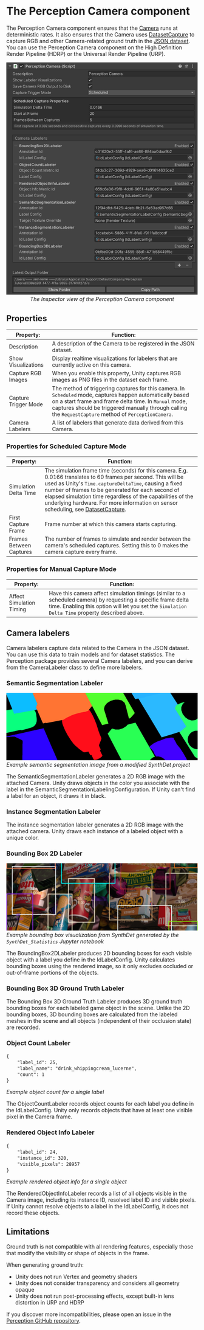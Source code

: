 # The Perception Camera component
The Perception Camera component ensures that the [Camera](https://docs.unity3d.com/Manual/class-Camera.html) runs at deterministic rates. It also ensures that the Camera uses [DatasetCapture](DatasetCapture.md) to capture RGB and other Camera-related ground truth in the [JSON dataset](Schema/Synthetic_Dataset_Schema.md). You can use the Perception Camera component on the High Definition Render Pipeline (HDRP) or the Universal Render Pipeline (URP).

<p align="center">
<img src="images/PerceptionCameraFinished.png" width="600"/>
  <br><i>The Inspector view of the Perception Camera component</i>
</p>

## Properties
| Property: | Function: |
|--|--|
| Description | A description of the Camera to be registered in the JSON dataset. |
| Show Visualizations | Display realtime visualizations for labelers that are currently active on this camera. |
| Capture RGB Images | When you enable this property, Unity captures RGB images as PNG files in the dataset each frame. |
| Capture Trigger Mode | The method of triggering captures for this camera. In `Scheduled` mode, captures happen automatically based on a start frame and frame delta time. In `Manual` mode, captures should be triggered manually through calling the `RequestCapture` method of `PerceptionCamera`. |
| Camera Labelers | A list of labelers that generate data derived from this Camera. |

### Properties for Scheduled Capture Mode
| Property: | Function: |
|--|--|
| Simulation Delta Time | The simulation frame time (seconds) for this camera. E.g. 0.0166 translates to 60 frames per second. This will be used as Unity's `Time.captureDeltaTime`, causing a fixed number of frames to be generated for each second of elapsed simulation time regardless of the capabilities of the underlying hardware. For more information on sensor scheduling, see [DatasetCapture](DatasetCapture.md). |
| First Capture Frame | Frame number at which this camera starts capturing. |
| Frames Between Captures | The number of frames to simulate and render between the camera's scheduled captures. Setting this to 0 makes the camera capture every frame. |

### Properties for Manual Capture Mode
| Property: | Function: |
|--|--|
| Affect Simulation Timing | Have this camera affect simulation timings (similar to a scheduled camera) by requesting a specific frame delta time. Enabling this option will let you set the `Simulation Delta Time` property described above.|


## Camera labelers
Camera labelers capture data related to the Camera in the JSON dataset. You can use this data to train models and for dataset statistics. The Perception package provides several Camera labelers, and you can derive from the CameraLabeler class to define more labelers.

### Semantic Segmentation Labeler
![Example semantic segmentation image from a modified SynthDet project](images/semantic_segmentation.png)
<br/>_Example semantic segmentation image from a modified SynthDet project_

The SemanticSegmentationLabeler generates a 2D RGB image with the attached Camera. Unity draws objects in the color you associate with the label in the SemanticSegmentationLabelingConfiguration. If Unity can't find a label for an object, it draws it in black.

### Instance Segmentation Labeler

The instance segmentation labeler generates a 2D RGB image with the attached camera. Unity draws each instance of a labeled 
object with a unique color.

### Bounding Box 2D Labeler
![Example bounding box visualization from SynthDet generated by the `SynthDet_Statistics` Jupyter notebook](images/bounding_boxes.png)
<br/>_Example bounding box visualization from SynthDet generated by the `SynthDet_Statistics` Jupyter notebook_

The BoundingBox2DLabeler produces 2D bounding boxes for each visible object with a label you define in the IdLabelConfig.  Unity calculates bounding boxes using the rendered image, so it only excludes occluded or out-of-frame portions of the objects.

### Bounding Box 3D Ground Truth Labeler

The Bounding Box 3D Ground Truth Labeler produces 3D ground truth bounding boxes for each labeled game object in the scene. Unlike the 2D bounding boxes, 3D bounding boxes are calculated from the labeled meshes in the scene and all objects (independent of their occlusion state) are recorded.

### Object Count Labeler

```
{
    "label_id": 25,
    "label_name": "drink_whippingcream_lucerne",
    "count": 1
}
```
_Example object count for a single label_

The ObjectCountLabeler records object counts for each label you define in the IdLabelConfig. Unity only records objects that have at least one visible pixel in the Camera frame.

### Rendered Object Info Labeler
```
{
    "label_id": 24,
    "instance_id": 320,
    "visible_pixels": 28957
}
```
_Example rendered object info for a single object_

The RenderedObjectInfoLabeler records a list of all objects visible in the Camera image, including its instance ID, resolved label ID and visible pixels. If Unity cannot resolve objects to a label in the IdLabelConfig, it does not record these objects.

## Limitations

Ground truth is not compatible with all rendering features, especially those that modify the visibility or shape of objects in the frame.

When generating ground truth:
* Unity does not run Vertex and geometry shaders
* Unity does not consider transparency and considers all geometry opaque 
* Unity does not run post-processing effects, except built-in lens distortion in URP and HDRP

If you discover more incompatibilities, please open an issue in the [Perception GitHub repository](https://github.com/Unity-Technologies/com.unity.perception/issues). 
